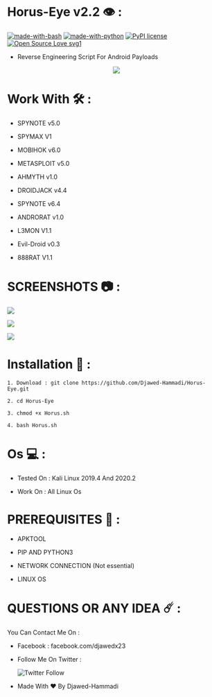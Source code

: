 Horus-Eye v2.2 👁️ : 
 ================

[![made-with-bash](https://img.shields.io/badge/Made%20with-Bash-1f425f.svg)](https://www.gnu.org/software/bash/) [![made-with-python](https://img.shields.io/badge/Made%20with-Python-1f425f.svg)](https://www.python.org/) [![PyPI license](https://img.shields.io/pypi/l/ansicolortags.svg)](https://pypi.python.org/pypi/ansicolortags/) [![Open Source Love svg1](https://badges.frapsoft.com/os/v1/open-source.svg?v=103)](https://github.com/ellerbrock/open-source-badges/)

 - Reverse Engineering Script For Android Payloads 

<p align="center">
  <img src="https://a.top4top.io/p_1773gncww1.png" />
</p>

Work With 🛠️ : 
=============

 - SPYNOTE v5.0 

 - SPYMAX V1 

 - MOBIHOK v6.0

 - METASPLOIT v5.0

 - AHMYTH v1.0

 - DROIDJACK v4.4

 - SPYNOTE v6.4 

 - ANDRORAT v1.0
 
 - L3MON V1.1
 
 - Evil-Droid v0.3

 - 888RAT V1.1

SCREENSHOTS 📷 :
===========
![](https://c.top4top.io/p_1773kmhbn1.png)

![](https://g.top4top.io/p_1773gcnyd1.png)

![](https://e.top4top.io/p_1773mao2x1.png)

Installation 🤖 :
===============

```
1. Download : git clone https://github.com/Djawed-Hammadi/Horus-Eye.git

2. cd Horus-Eye

3. chmod +x Horus.sh

4. bash Horus.sh

```

Os 💻 : 
============================
- Tested On : Kali Linux 2019.4 And 2020.2

 - Work On : All Linux Os 

PREREQUISITES 💼 :
==============

 - APKTOOL  

 - PIP AND PYTHON3
 
 - NETWORK CONNECTION (Not essential)
 
 - LINUX OS 
 
 QUESTIONS OR ANY IDEA ☄️ : 
=============
You Can Contact Me On : 

- Facebook : facebook.com/djawedx23

- Follow Me On Twitter : 

   ![Twitter Follow](https://img.shields.io/twitter/follow/xlinex23?color=%231DA1F2&logo=Twitter&style=flat-square)

- Made With ❤️ By Djawed-Hammadi                                                            

